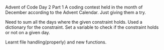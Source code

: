 Advent of Code Day 2 Part 1
A coding contest held in the month of December according to the Advent Calendar. Just giving them a try.

Need to sum all the days where the given constraint holds. 
Used a dictionary for the constraint. Set a variable to check if the constraint holds or not on a given day.

Learnt file handling(properly) and new functions.

